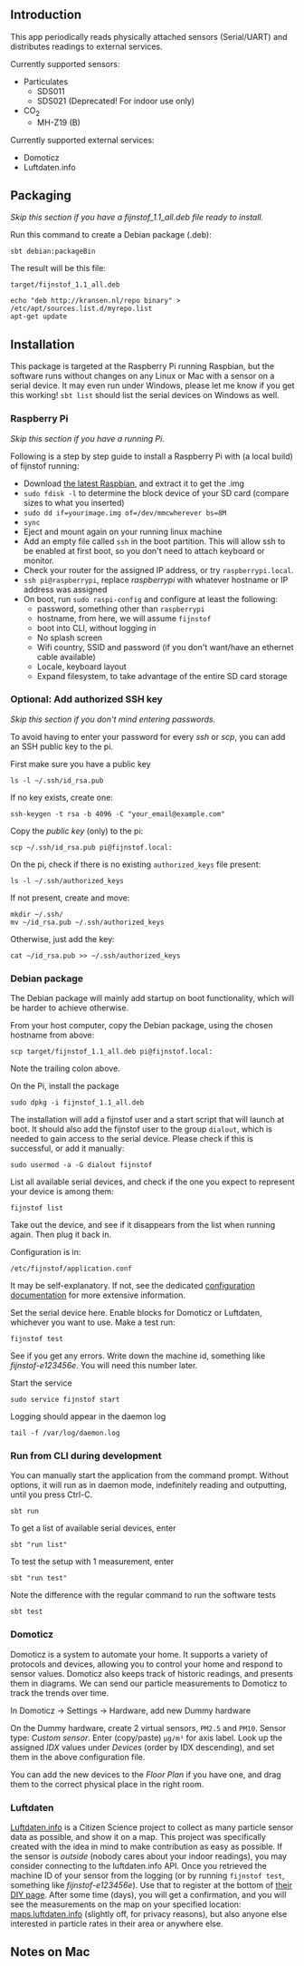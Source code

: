 ## Introduction

This app periodically reads physically attached sensors (Serial/UART) and distributes readings to external services.

Currently supported sensors: 

- Particulates
  - SDS011
  - SDS021 (Deprecated! For indoor use only)
- CO<sub>2</sub>
  - MH-Z19 (B)

Currently supported external services:

- Domoticz
- Luftdaten.info

## Packaging

_Skip this section if you have a _fijnstof_1.1_all.deb_ file ready to install._

Run this command to create a Debian package (.deb):

    sbt debian:packageBin
    
The result will be this file:   

    target/fijnstof_1.1_all.deb
    
    echo "deb http://kransen.nl/repo binary" > /etc/apt/sources.list.d/myrepo.list
    apt-get update

## Installation

This package is targeted at the Raspberry Pi running Raspbian, but the software runs without changes on any Linux or Mac 
with a sensor on a serial device. It may even run under Windows, please let me know if you get this working! `sbt list` should list the
 serial devices on Windows as well. 
 
### Raspberry Pi

_Skip this section if you have a running Pi._

Following is a step by step guide to install a Raspberry Pi with (a local build) of fijnstof running:

- Download [the latest Raspbian](https://www.raspberrypi.org/downloads/raspbian/), and extract it to get the .img
- `sudo fdisk -l` to determine the block device of your SD card (compare sizes to what you inserted)
- `sudo dd if=yourimage.img of=/dev/mmcwherever bs=8M`
- `sync`
- Eject and mount again on your running linux machine
- Add an empty file called `ssh` in the boot partition. This will allow ssh to be enabled at first boot, so you don't need to attach keyboard or monitor.
- Check your router for the assigned IP address, or try `raspberrypi.local`.
- `ssh pi@raspberrypi`, replace _raspberrypi_ with whatever hostname or IP address was assigned
- On boot, run `sudo raspi-config` and configure at least the following:
    - password, something other than `raspberrypi`
    - hostname, from here, we will assume `fijnstof`
    - boot into CLI, without logging in
    - No splash screen
    - Wifi country, SSID and password (if you don't want/have an ethernet cable available)
    - Locale, keyboard layout
    - Expand filesystem, to take advantage of the entire SD card storage
    
### Optional: Add authorized SSH key

_Skip this section if you don't mind entering passwords._

To avoid having to enter your password for every _ssh_ or _scp_, you can add an SSH public key to the pi. 

First make sure you have a public key

    ls -l ~/.ssh/id_rsa.pub

If no key exists, create one:

    ssh-keygen -t rsa -b 4096 -C "your_email@example.com"

Copy the _public key_ (only) to the pi:

    scp ~/.ssh/id_rsa.pub pi@fijnstof.local:

On the pi, check if there is no existing `authorized_keys` file present:

    ls -l ~/.ssh/authorized_keys

If not present, create and move:

    mkdir ~/.ssh/
    mv ~/id_rsa.pub ~/.ssh/authorized_keys

Otherwise, just add the key:

    cat ~/id_rsa.pub >> ~/.ssh/authorized_keys

### Debian package
    
The Debian package will mainly add startup on boot functionality, which will be harder to achieve otherwise.  

From your host computer, copy the Debian package, using the chosen hostname from above:

    scp target/fijnstof_1.1_all.deb pi@fijnstof.local:

Note the trailing colon above.

On the Pi, install the package 
   
    sudo dpkg -i fijnstof_1.1_all.deb
    
The installation will add a fijnstof user and a start script that will launch at boot. 
It should also add the fijnstof user to the group `dialout`, which is needed to gain access to the serial device. 
Please check if this is successful, or add it manually: 

    sudo usermod -a -G dialout fijnstof
    
List all available serial devices, and check if the one you expect to represent your device is among them:

    fijnstof list
    
Take out the device, and see if it disappears from the list when running again. Then plug it back in.
    
Configuration is in:

    /etc/fijnstof/application.conf
    
It may be self-explanatory. If not, see the dedicated [configuration documentation](Configuration.md) for more extensive information.
    
Set the serial device here. Enable blocks for Domoticz or Luftdaten, whichever you want to use. Make a test run:

    fijnstof test
    
See if you get any errors. Write down the machine id, something like _fijnstof-e123456e_. You will need this number later.

Start the service

    sudo service fijnstof start
    
Logging should appear in the daemon log

    tail -f /var/log/daemon.log
        
### Run from CLI during development

You can manually start the application from the command prompt. Without options, it will run as in daemon mode,
indefinitely reading and outputting, until you press Ctrl-C.

    sbt run
    
To get a list of available serial devices, enter

    sbt "run list"
    
To test the setup with 1 measurement, enter

    sbt "run test"
    
Note the difference with the regular command to run the software tests

    sbt test

### Domoticz

Domoticz is a system to automate your home. It supports a variety of protocols and devices, allowing you to control your home and respond to sensor values. 
Domoticz also keeps track of historic readings, and presents them in diagrams. We can send our particle measurements to Domoticz to track the trends over time.

In Domoticz -> Settings -> Hardware, add new Dummy hardware

On the Dummy hardware, create 2 virtual sensors, `PM2.5` and `PM10`. 
Sensor type: _Custom sensor_. Enter (copy/paste) `µg/m³` for axis label. 
Look up the assigned _IDX_ values under _Devices_ (order by IDX descending), and set them in the above configuration file.

You can add the new devices to the _Floor Plan_ if you have one, and drag them to the correct physical place in the right room.

### Luftdaten

[Luftdaten.info](http://luftdaten.info) is a Citizen Science project to collect as many particle sensor data as possible, and show it on a map. 
This project was specifically created with the idea in mind to make contribution as easy as possible. 
If the sensor is _outside_ (nobody cares about your indoor readings), you may consider connecting to the luftdaten.info API. 
Once you retrieved the machine ID of your sensor from the logging (or by running `fijnstof test`, something like _fijnstof-e123456e_). 
Use that to register at the bottom of [their DIY page](https://luftdaten.info/en/construction-manual/). 
After some time (days), you  will get a confirmation, and you will see the measurements on the map on your specified 
location: [maps.luftdaten.info](http://maps.luftdaten.info) (slightly off, for privacy reasons), 
but also anyone else interested in particle rates in their area or anywhere else.


## Notes on Mac

